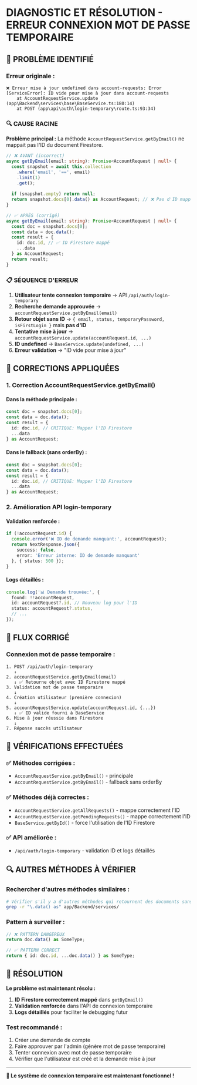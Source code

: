 # DIAGNOSTIC ET RÉSOLUTION - ERREUR CONNEXION MOT DE PASSE TEMPORAIRE

## 🚨 **PROBLÈME IDENTIFIÉ**

### Erreur originale :
```
❌ Erreur mise à jour undefined dans account-requests: Error [ServiceError]: ID vide pour mise à jour dans account-requests
    at AccountRequestService.update (app\Backend\services\base\BaseService.ts:180:14)
    at POST (app\api\auth\login-temporary\route.ts:93:34)
```

### 🔍 **CAUSE RACINE**

**Problème principal :** La méthode `AccountRequestService.getByEmail()` ne mappait pas l'ID du document Firestore.

```typescript
// ❌ AVANT (incorrect)
async getByEmail(email: string): Promise<AccountRequest | null> {
  const snapshot = await this.collection
    .where('email', '==', email)
    .limit(1)
    .get();
  
  if (snapshot.empty) return null;
  return snapshot.docs[0].data() as AccountRequest; // ❌ Pas d'ID mappé
}

// ✅ APRÈS (corrigé)
async getByEmail(email: string): Promise<AccountRequest | null> {
  const doc = snapshot.docs[0];
  const data = doc.data();
  const result = {
    id: doc.id, // ✅ ID Firestore mappé
    ...data
  } as AccountRequest;
  return result;
}
```

### 📋 **SÉQUENCE D'ERREUR**

1. **Utilisateur tente connexion temporaire** → API `/api/auth/login-temporary`
2. **Recherche demande approuvée** → `accountRequestService.getByEmail(email)`
3. **Retour objet sans ID** → `{ email, status, temporaryPassword, isFirstLogin }` mais **pas d'ID**
4. **Tentative mise à jour** → `accountRequestService.update(accountRequest.id, ...)` 
5. **ID undefined** → `BaseService.update(undefined, ...)` 
6. **Erreur validation** → "ID vide pour mise à jour"

## 🔧 **CORRECTIONS APPLIQUÉES**

### 1. **Correction AccountRequestService.getByEmail()**

#### Dans la méthode principale :
```typescript
const doc = snapshot.docs[0];
const data = doc.data();
const result = {
  id: doc.id, // CRITIQUE: Mapper l'ID Firestore
  ...data
} as AccountRequest;
```

#### Dans le fallback (sans orderBy) :
```typescript
const doc = snapshot.docs[0];
const data = doc.data();
const result = {
  id: doc.id, // CRITIQUE: Mapper l'ID Firestore
  ...data
} as AccountRequest;
```

### 2. **Amélioration API login-temporary**

#### Validation renforcée :
```typescript
if (!accountRequest.id) {
  console.error('❌ ID de demande manquant:', accountRequest);
  return NextResponse.json({
    success: false,
    error: 'Erreur interne: ID de demande manquant'
  }, { status: 500 });
}
```

#### Logs détaillés :
```typescript
console.log('📊 Demande trouvée:', {
  found: !!accountRequest,
  id: accountRequest?.id, // Nouveau log pour l'ID
  status: accountRequest?.status,
  // ...
});
```

## 🎯 **FLUX CORRIGÉ**

### Connexion mot de passe temporaire :
```
1. POST /api/auth/login-temporary
   ↓
2. accountRequestService.getByEmail(email)
   ↓ ✅ Retourne objet avec ID Firestore mappé
3. Validation mot de passe temporaire
   ↓
4. Création utilisateur (première connexion)
   ↓
5. accountRequestService.update(accountRequest.id, {...})
   ↓ ✅ ID valide fourni à BaseService
6. Mise à jour réussie dans Firestore
   ↓
7. Réponse succès utilisateur
```

## 🧪 **VÉRIFICATIONS EFFECTUÉES**

### ✅ **Méthodes corrigées :**
- `AccountRequestService.getByEmail()` - principale
- `AccountRequestService.getByEmail()` - fallback sans orderBy

### ✅ **Méthodes déjà correctes :**
- `AccountRequestService.getAllRequests()` - mappe correctement l'ID
- `AccountRequestService.getPendingRequests()` - mappe correctement l'ID
- `BaseService.getById()` - force l'utilisation de l'ID Firestore

### ✅ **API améliorée :**
- `/api/auth/login-temporary` - validation ID et logs détaillés

## 🔍 **AUTRES MÉTHODES À VÉRIFIER**

### Rechercher d'autres méthodes similaires :
```bash
# Vérifier s'il y a d'autres méthodes qui retournent des documents sans mapper l'ID
grep -r "\.data() as" app/Backend/services/
```

### Pattern à surveiller :
```typescript
// ❌ PATTERN DANGEREUX
return doc.data() as SomeType;

// ✅ PATTERN CORRECT
return { id: doc.id, ...doc.data() } as SomeType;
```

## 🎉 **RÉSOLUTION**

**Le problème est maintenant résolu :**

1. **ID Firestore correctement mappé** dans `getByEmail()`
2. **Validation renforcée** dans l'API de connexion temporaire
3. **Logs détaillés** pour faciliter le debugging futur

### **Test recommandé :**
1. Créer une demande de compte
2. Faire approuver par l'admin (génère mot de passe temporaire)
3. Tenter connexion avec mot de passe temporaire
4. Vérifier que l'utilisateur est créé et la demande mise à jour

---

**🚀 Le système de connexion temporaire est maintenant fonctionnel !**
